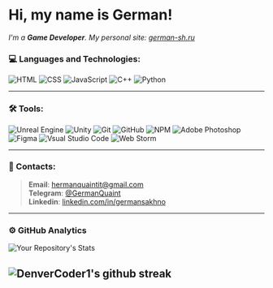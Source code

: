 # Hi, my name is **German**!

_I'm a **Game Developer**._
_My personal site: [german-sh.ru](https://german-sh.ru/)_

### 💻 Languages and Technologies:
![HTML](https://img.shields.io/badge/-HTML-404040?style=flat&logo=html5)
![CSS](https://img.shields.io/badge/-CSS-404040?style=flat&logo=CSS3&logoColor=1572B6)
![JavaScript](https://img.shields.io/badge/-JavaScript-404040?style=flat&logo=javaScript)
![C++](https://img.shields.io/badge/-C++-404040?style=flat&logo=c%2B%2B&)
![Python](https://img.shields.io/badge/-Python-404040?style=flat&logo=Python)

---
### 🛠 Tools:
![Unreal Engine](https://img.shields.io/badge/-Unreal_Engine-404040?style=flat&logo=unrealengine&logoColor=05c1fd)
![Unity](https://img.shields.io/badge/-Unity-404040?style=flat&logo=Unity)
![Git](https://img.shields.io/badge/-Git-404040?style=flat&logo=git)
![GitHub](https://img.shields.io/badge/-GitHub-404040?style=flat&logo=github)
![NPM](https://img.shields.io/badge/-NPM-404040?style=flat&logo=npm)
![Adobe Photoshop](https://img.shields.io/badge/-Photoshop-404040?style=flat&logo=adobe-photoshop)
![Figma](https://img.shields.io/badge/-Figma-404040?style=flat&logo=figma)
![Vsual Studio Code](https://img.shields.io/badge/-Visual_Studio_Code-404040?style=flat&logo=visual-studio-code&logoColor=007ACC)
![Web Storm](https://img.shields.io/badge/-WebStorm-404040?style=flat&logo=WebStorm&logoColor=05c1fd)


---
### 💬 Contacts:
> **Email**: [hermanquaintit@gmail.com](hermanquaintit@gmail.com) <br>
> **Telegram**:  [@GermanQuaint](https://t.me/GermanQuaint)<br>
> **Linkedin**: [linkedin.com/in/germansakhno](www.linkedin.com/in/germansakhno)<br>


---
### ⚙️ GitHub Analytics 
![Your Repository's Stats](https://github-readme-stats.vercel.app/api/top-langs/?username=GermanQuaint&theme=radical&layout=compact)

![DenverCoder1's github streak](https://github-readme-streak-stats.herokuapp.com/?user=GermanQuaint&theme=radical)
---

<!-- https://github.com/DenverCoder1/github-readme-streak-stats -->
<!-- https://shields.io/ -->
<!-- https://simpleicons.org/ -->




<!--
**GermanQuaint/GermanQuaint** is a ✨ _special_ ✨ repository because its `README.md` (this file) appears on your GitHub profile.

Here are some ideas to get you started:

- 🔭 I’m currently working on ...
- 🌱 I’m currently learning ...
- 👯 I’m looking to collaborate on ...
- 🤔 I’m looking for help with ...
- 💬 Ask me about ...
- 📫 How to reach me: ...
- 😄 Pronouns: ...
- ⚡ Fun fact: ...
-->

